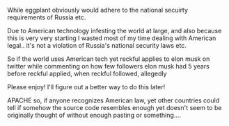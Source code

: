 While eggplant obviously would adhere to the national secuirty requirements of Russia etc.

Due to American technology infesting the world at large, and also because this is very very starting I wasted most of my time dealing with American legal.. it's not a violation of Russia's national security laws etc.

So if the world uses American tech yet reckful applies to elon musk on twitter while commenting on how few followers elon musk had 5 years before reckful applied, when reckful followed, allegedly

Please enjoy! I'll figure out a better way to do this later!



APACHE so, if anyone recognizes American law, yet other countries could tell if somehow the source code resembles enough yet doesn't seem to be originally thought of without enough pasting or something.... 
